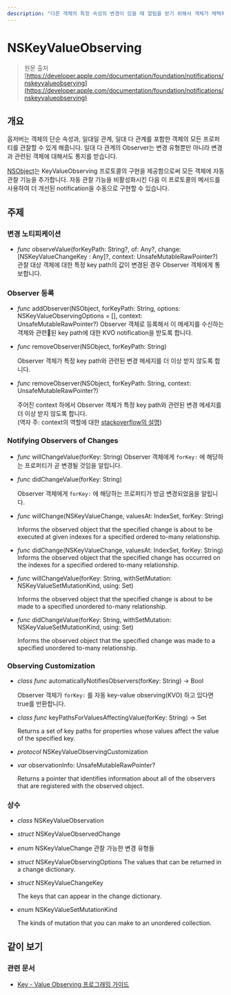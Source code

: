 ```yaml
---
description: "다른 객체의 특정 속성의 변경이 있을 때 알림을 받기 위해서 객체가 채택하는 비공식적\x1D인 프로토콜"
---
```


# NSKeyValueObserving

> 원문 출처  
> [https://developer.apple.com/documentation/foundation/notifications/nskeyvalueobserving](https://developer.apple.com/documentation/foundation/notifications/nskeyvalueobserving)

## 개요

옵저버는 객체의 단순 속성과, 일대일 관계, 일대 다 관계를 포함한 객체의 모든 프로퍼티를 관찰할 수 있게 해줍니다. 일대 다 관계의 Observer는 변경 유형뿐만 아니라 변경과 관련된 객체에 대해서도 통지를 받습니다.

[NSObject](../../../etc/not-found.md)는 KeyValueObserving 프로토콜의 구현을 제공함으로써 모든 객체에 자동 관찰 기능을 추가합니다. 자동 관찰 기능을 비활성화시킨 다음 이 프로토콜의 메서드를 사용하여 더 개선된 notification을 수동으로 구현할 수 있습니다.

## 주제

### 변경 노티피케이션

* _func_ observeValue\(forKeyPath: String?, of: Any?, change: \[NSKeyValueChangeKey : Any\]?, context: UnsafeMutableRawPointer?\) 관찰 대상 객체에 대한 특정 key path의 값이 변경된 경우 Observer 객체에게 통보합니다.

### Observer 등록

* _func_ addObserver\(NSObject, forKeyPath: String, options: NSKeyValueObservingOptions = \[\], context: UnsafeMutableRawPointer?\) Observer 객체로 등록해서 이 메세지를 수신하는 객체와 관련된 key path에 대한 KVO notification을 받도록 합니다.
* _func_ removeObserver\(NSObject, forKeyPath: String\)

  Observer 객체가 특정 key path와 관련된 변경 메세지를 더 이상 받지 않도록 합니다.

* _func_ removeObserver\(NSObject, forKeyPath: String, context: UnsafeMutableRawPointer?\)

  주어진 context 하에서 Observer 객체가 특정 key path와 관련된 변경 메세지를 더 이상 받지 않도록 합니다.  
  \(역자 주: context의 역할에 대한 [stackoverflow의 설명](https://stackoverflow.com/questions/11916502/what-is-the-context-parameter-used-for-in-key-value-observing)\)

### Notifying Observers of Changes

* _func_ willChangeValue\(forKey: String\) Observer 객체에게 `forKey:` 에 해당하는 프로퍼티가 곧 변경될 것임을 알립니다.
* _func_ didChangeValue\(forKey: String\)

  Observer 객체에게 `forKey:` 에 해당하는 프로퍼티가 방금 변경되었음을 알립니다.

* _func_ willChange\(NSKeyValueChange, valuesAt: IndexSet, forKey: String\)

  Informs the observed object that the specified change is about to be executed at given indexes for a specified ordered to-many relationship.

* _func_ didChange\(NSKeyValueChange, valuesAt: IndexSet, forKey: String\) Informs the observed object that the specified change has occurred on the indexes for a specified ordered to-many relationship.
* _func_ willChangeValue\(forKey: String, withSetMutation: NSKeyValueSetMutationKind, using: Set\)

  Informs the observed object that the specified change is about to be made to a specified unordered to-many relationship.

* _func_ didChangeValue\(forKey: String, withSetMutation: NSKeyValueSetMutationKind, using: Set\)

  Informs the observed object that the specified change was made to a specified unordered to-many relationship.

### Observing Customization

* _class_ _func_ automaticallyNotifiesObservers\(forKey: String\) -&gt; Bool

  Observer 객체가 `forKey:` 를 자동 key-value observing\(KVO\) 하고 있다면 true를 반환합니다.

* _class_ _func_ keyPathsForValuesAffectingValue\(forKey: String\) -&gt; Set

  Returns a set of key paths for properties whose values affect the value of the specified key.

* _protocol_ NSKeyValueObservingCustomization
* _var_ observationInfo: UnsafeMutableRawPointer?

  Returns a pointer that identifies information about all of the observers that are registered with the observed object.

### 상수

* _class_ NSKeyValueObservation
* _struct_ NSKeyValueObservedChange
* _enum_ NSKeyValueChange 관찰 가능한 변경 유형들
* _struct_ NSKeyValueObservingOptions The values that can be returned in a change dictionary.
* _struct_ NSKeyValueChangeKey

  The keys that can appear in the change dictionary.

* _enum_ NSKeyValueSetMutationKind

  The kinds of mutation that you can make to an unordered collection.

## 같이 보기

### 관련 문서

* [Key - Value Observing 프로그래밍 가이드](https://developer.apple.com/library/archive/documentation/Cocoa/Conceptual/KeyValueObserving/KeyValueObserving.html#//apple_ref/doc/uid/10000177i)

